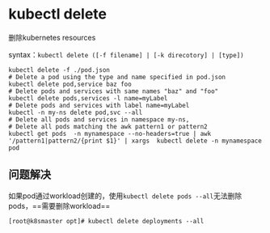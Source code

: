# kubectl delete

删除kubernetes resources

syntax：`kubectl delete ([-f filename] | [-k direcotory] | [type])`

```
kubectl delete -f ./pod.json                                              # Delete a pod using the type and name specified in pod.json
kubectl delete pod,service baz foo                                        # Delete pods and services with same names "baz" and "foo"
kubectl delete pods,services -l name=myLabel                              # Delete pods and services with label name=myLabel
kubectl -n my-ns delete pod,svc --all                                      # Delete all pods and services in namespace my-ns,
# Delete all pods matching the awk pattern1 or pattern2
kubectl get pods  -n mynamespace --no-headers=true | awk '/pattern1|pattern2/{print $1}' | xargs  kubectl delete -n mynamespace pod
```

## 问题解决

如果pod通过workload创建的，使用`kubectl delete pods --all`无法删除pods，==需要删除workload==

```
[root@k8smaster opt]# kubectl delete deployments --all
```

